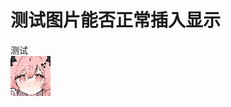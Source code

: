 # 测试图片能否正常插入显示

测试  
![测试图片](https://github.com/TKPniaDevelopmentDepartment/TKPnia-Shit-Production-Department/blob/main/novels/test.png)  
